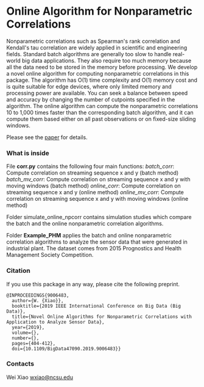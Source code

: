 # Online Algorithm for Nonparametric Correlations

Nonparametric correlations such as Spearman's rank correlation and Kendall's tau correlation are widely applied in scientific and engineering fields. Standard batch algorithms are generally too slow to handle real-world big data applications. They also require too much memory because all the data need to be stored in the memory before processing. We develop a novel online algorithm for computing nonparametric correlations in this package. The algorithm has O(1) time complexity and O(1) memory cost and is quite suitable for edge devices, where only limited memory and processing power are available. You can seek a balance between speed and accuracy by changing the number of cutpoints specified in the algorithm. The online algorithm can compute the nonparametric correlations 10 to 1,000 times faster than the corresponding batch algorithm, and it can compute them based either on all past observations or on fixed-size sliding windows.

Please see the [paper](https://arxiv.org/abs/1712.01521) for details.

### What is inside
File **corr.py** contains the following four main functions:
*batch_corr*: Compute correlation on streaming sequence x and y (batch method) 
*batch_mv_corr*: Compute correlation on streaming sequence x and y with moving windows (batch method)
*online_corr*: Compute correlation on streaming sequence x and y (online method)
*online_mv_corr*: Compute correlation on streaming sequence x and y with moving windows (online method) 

Folder simulate_online_npcorr contains simulation studies which compare the batch and the online nonparametric correlation algorithms.

Folder **Example_PHM** applies the batch and online nonparametric correlation algorithms to analyze the sensor data that were generated in industrial plant. The dataset comes from 2015 Prognostics and Health Management Society Competition.

### Citation
If you use this package in any way, please cite the following preprint.
```
@INPROCEEDINGS{9006483,
  author={W. {Xiao}},
  booktitle={2019 IEEE International Conference on Big Data (Big Data)}, 
  title={Novel Online Algorithms for Nonparametric Correlations with Application to Analyze Sensor Data}, 
  year={2019},
  volume={},
  number={},
  pages={404-412},
  doi={10.1109/BigData47090.2019.9006483}}
```
### Contacts
Wei Xiao <wxiao@ncsu.edu>    
